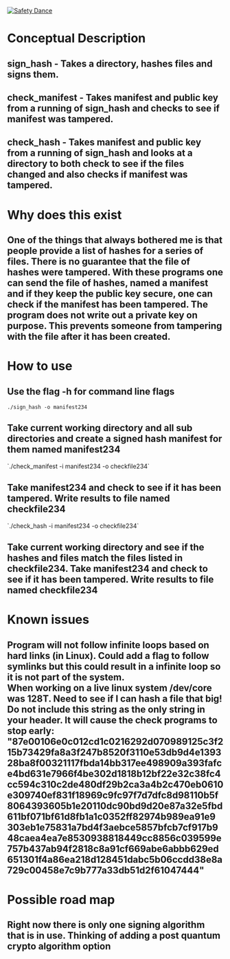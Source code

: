 [![Safety Dance](https://img.shields.io/badge/unsafe-forbidden-success.svg)](https://github.com/rust-secure-code/safety-dance/)
<BR>

<h1>Conceptual Description</h1>
<h2>sign_hash - Takes a directory, hashes files and signs them.<br></h2>
<h2>check_manifest - Takes manifest and public key from a running of sign_hash and checks to see if manifest was tampered.<br></h2>
<h2>check_hash - Takes manifest and public key from a running of sign_hash and looks at a directory to both check to see if the files changed and also checks if manifest was tampered.<br></h2>

<h1>Why does this exist<br></h1>
<h2>One of the things that always bothered me is that people provide a list of hashes for a series of files. There is no guarantee that the file of hashes were tampered. With these programs one can send the file of hashes, named a manifest and if they keep the public key secure, one can check if the manifest has been tampered. The program does not write out a private key on purpose. This prevents someone from tampering with the file after it has been created. <br></h2>

<h1> How to use <br></h1>
<h2> Use the flag -h for command line flags <br></h2>

`./sign_hash -o manifest234`<br>
<h2> Take current working directory and all sub directories and create a signed hash manifest for them named manifest234</h2>
`./check_manifest -i manifest234 -o checkfile234` <br>
<h2> Take manifest234 and check to see if it has been tampered. Write results to file named checkfile234</h2>
`./check_hash -i manifest234 -o checkfile234`<br>
<h2> Take current working directory and see if the hashes and files match the files listed in checkfile234. Take manifest234 and check to see if it has been tampered. Write results to file named checkfile234</h2>

<h1> Known issues <br></h1>
<h2> Program will not follow infinite loops based on hard links (in Linux). Could add a flag to follow symlinks but this could result in a infinite loop so it is not part of the system.<br>
<b2> When working on a live linux system /dev/core was 128T. Need to see if I can hash a file that big!<br>
<b2> Do not include this string as the only string in your header. It will cause the check programs to stop early:
"87e00106e0c012cd1c0216292d070989125c3f215b73429fa8a3f247b8520f3110e53db9d4e139328ba8f00321117fbda14bb317ee498909a393fafce4bd631e7966f4be302d1818b12bf22e32c38fc4cc594c310c2de480df29b2ca3a4b2c470eb0610e309740ef831f18969c9fc97f7d7dfc8d98110b5f8064393605b1e20110dc90bd9d20e87a32e5fbd611bf071bf61d8fb1a1c0352ff82974b989ea91e9
303eb1e75831a7bd4f3aebce5857bfcb7cf917b948caea4ea7e8530938818449cc8856c039599e757b437ab94f2818c8a91cf669abe6abbb629ed651301f4a86ea218d128451dabc5b06ccdd38e8a729c00458e7c9b777a33db51d2f61047444"</h2>


<h1>Possible road map <br></h1>
<h2>Right now there is only one signing algorithm that is in use. Thinking of adding a post quantum crypto algorithm option<br></h2>
